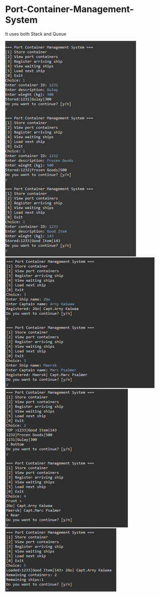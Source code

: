 # Port-Container-Management-System
It uses both Stack and Queue 


![Alt text](https://github.com/hakdog315/Port-Container-Management-System/blob/main/Screenshot%202025-09-17%20032812.png)
![Alt text](https://github.com/hakdog315/Port-Container-Management-System/blob/main/Screenshot%202025-09-17%20032904.png)
![Alt text](https://github.com/hakdog315/Port-Container-Management-System/blob/main/Screenshot%202025-09-17%20032919.png)
![Alt text](https://github.com/hakdog315/Port-Container-Management-System/blob/main/Screenshot%202025-09-17%20032934.png)
